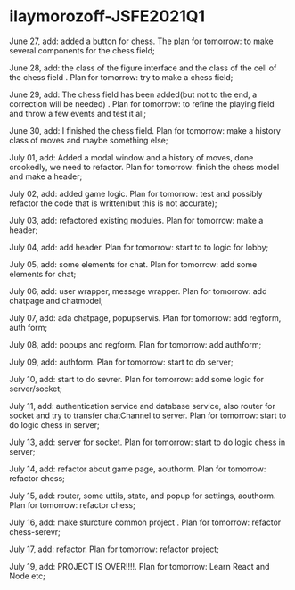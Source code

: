 # ilaymorozoff-JSFE2021Q1
June 27, add: added a button for chess. The plan for tomorrow: to make several components for the chess field;

June 28, add: the class of the figure interface and the class of the cell of the chess field . Plan for tomorrow: try to make a chess field;

June 29, add: The chess field has been added(but not to the end, a correction will be needed) . Plan for tomorrow: to refine the playing field and throw a few events and test it all;

June 30, add: I finished the chess field. Plan for tomorrow: make a history class of moves and maybe something else;

July 01, add: Added a modal window and a history of moves, done crookedly, we need to refactor. Plan for tomorrow: finish the chess model and make a header;

July 02, add: added game logic. Plan for tomorrow: test and possibly refactor the code that is written(but this is not accurate);

July 03, add: refactored existing modules. Plan for tomorrow: make a header;

July 04, add: add header. Plan for tomorrow: start to to logic for lobby;

July 05, add: some elements for chat. Plan for tomorrow: add some elements for chat;

July 06, add: user wrapper, message wrapper. Plan for tomorrow: add chatpage and chatmodel;

July 07, add: ada chatpage, popupservis. Plan for tomorrow: add regform, auth form;

July 08, add: popups and regform. Plan for tomorrow: add authform;

July 09, add: authform. Plan for tomorrow: start to do server;

July 10, add: start to do sevrer. Plan for tomorrow: add some logic for server/socket;

July 11, add: authentication service and database service, also router for socket and try to transfer chatChannel to server. Plan for tomorrow: start to do logic chess in server;

July 13, add: server for socket. Plan for tomorrow: start to do logic chess in server;

July 14, add: refactor about game page, aouthorm. Plan for tomorrow: refactor chess;

July 15, add: router, some uttils, state, and popup for settings, aouthorm. Plan for tomorrow: refactor chess;

July 16, add: make sturcture common project . Plan for tomorrow: refactor chess-serevr;

July 17, add: refactor. Plan for tomorrow: refactor project;

July 19, add: PROJECT IS OVER!!!!. Plan for tomorrow: Learn React and Node etc;